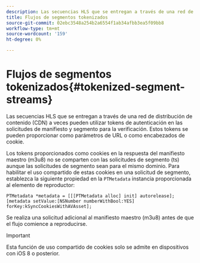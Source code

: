 ```yaml
---
description: Las secuencias HLS que se entregan a través de una red de distribución de contenido (CDN) a veces pueden utilizar tokens de autenticación en las solicitudes de manifiesto y segmento para la verificación. Estos tokens se pueden proporcionar como parámetros de URL o como encabezados de cookie.
title: Flujos de segmentos tokenizados
source-git-commit: 02ebc3548a254b2a6554f1ab34afbb3ea5f09bb8
workflow-type: tm+mt
source-wordcount: '159'
ht-degree: 0%

---
```


# Flujos de segmentos tokenizados{#tokenized-segment-streams}

Las secuencias HLS que se entregan a través de una red de distribución de contenido (CDN) a veces pueden utilizar tokens de autenticación en las solicitudes de manifiesto y segmento para la verificación. Estos tokens se pueden proporcionar como parámetros de URL o como encabezados de cookie.

Los tokens proporcionados como cookies en la respuesta del manifiesto maestro (m3u8) no se comparten con las solicitudes de segmento (ts) aunque las solicitudes de segmento sean para el mismo dominio. Para habilitar el uso compartido de estas cookies en una solicitud de segmento, establezca la siguiente propiedad en la `PTMetadata` instancia proporcionada al elemento de reproductor: 

```
PTMetadata *metadata = [[[PTMetadata alloc] init] autorelease]; 
[metadata setValue:[NSNumber numberWithBool:YES] forKey:kSyncCookiesWithAVAsset]; 
```

Se realiza una solicitud adicional al manifiesto maestro (m3u8) antes de que el flujo comience a reproducirse.

>[!IMPORTANT]
>
>Esta función de uso compartido de cookies solo se admite en dispositivos con iOS 8 o posterior.
